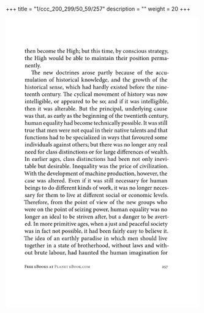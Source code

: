 +++
title = "1/ccc_200_299/50_59/257"
description = ""
weight = 20
+++

<img class="center-fit-jpg" src="/jpg_/out_jpg_1984__257.jpg" ></img>

